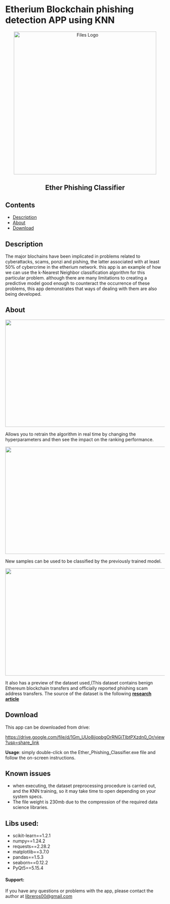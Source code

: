 # Etherium Blockchain phishing detection APP using KNN 

<p align="center">
  <img alt="Files Logo" src="https://user-images.githubusercontent.com/34092193/219829292-d6555e66-b002-45de-ad59-3e14a2016dfe.png" width="450" />
  <h2 align="center">Ether Phishing Classifier</h2>
</p>

## Contents
- [Description](#Description)
- [About](#About)
- [Download](#Download)

## Description
The major blochains have been implicated in problems related to cyberattacks, scams, ponzi and pishing, the latter associated with at least 50% of cybercrime in the etherium network. this app is an example of how we can use the k-Nearest Neighbor classification algorithm for this particular problem. although there are many limitations to creating a predictive model good enough to counteract the occurrence of these problems, this app demonstrates that ways of dealing with them are also being developed.

## About

<img src="https://user-images.githubusercontent.com/34092193/219829210-641c9419-77fd-41ca-b234-da363bdd40d8.gif" width="600" height="338"/>

Allows you to retrain the algorithm in real time by changing the hyperparameters and then see the impact on the ranking performance.


<img src="https://user-images.githubusercontent.com/34092193/219829211-a05ba0ce-51fe-4afb-9b54-4e2955df92c8.gif" width="600" height="338"/>

New samples can be used to be classified by the previously trained model.


<img src="https://user-images.githubusercontent.com/34092193/219829207-8f49d404-e06d-4deb-ab71-86f7fb9fad90.gif" width="600" height="338"/>

It also has a preview of the dataset used,(This dataset contains benign Ethereum blockchain transfers and officially reported phishing scam address transfers. The source of the dataset is the following [**research article**](https://ieeexplore.ieee.org/document/9943287)

## Download
This app can be downloaded from drive:

https://drive.google.com/file/d/1Gm_UUo8ijopbgOrRNGiTIbtPXzdn0_Or/view?usp=share_link

**Usage**: simply double-click on the Ether_Phishing_Classifier.exe file and follow the on-screen instructions.

## Known issues

- when executing, the dataset preprocessing procedure is carried out, and the KNN training, so it may take time to open depending on your system specs.
- The file weight is 230mb due to the compression of the required data science libraries.

## Libs used:
* scikit-learn==1.2.1
* numpy==1.24.2
* requests==2.28.2
* matplotlib==3.7.0
* pandas==1.5.3 
* seaborn==0.12.2
* PyQt5==5.15.4

#### Support:
If you have any questions or problems with the app, please contact the author at libreros00@gmail.com
